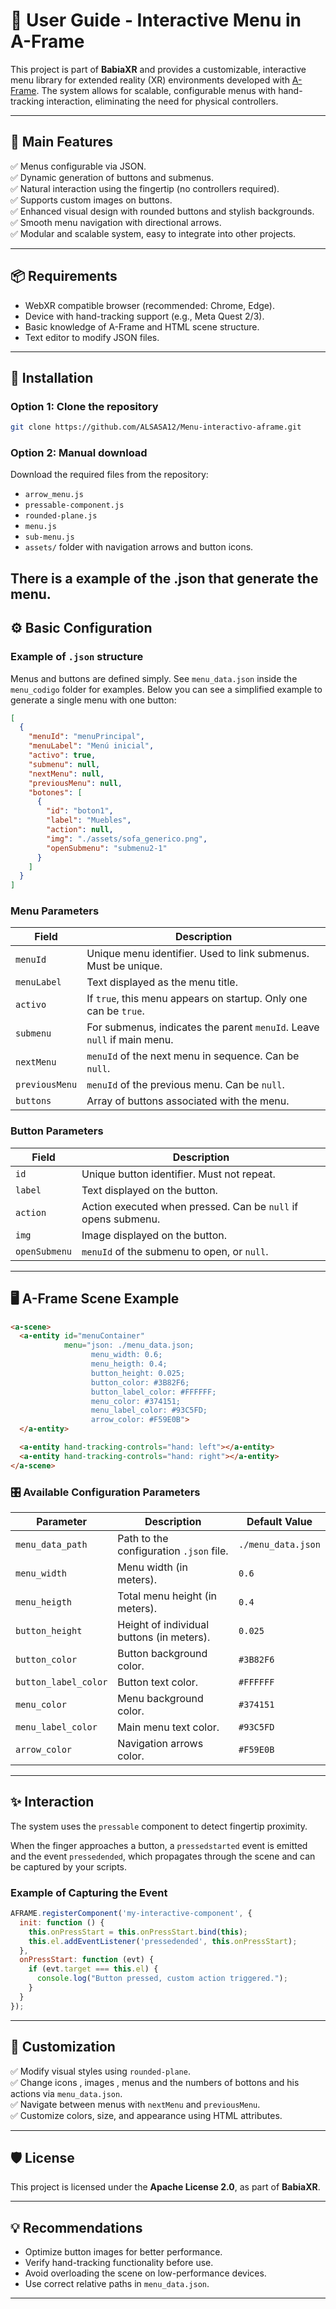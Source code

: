 
# 📁 User Guide - Interactive Menu in A-Frame

This project is part of **BabiaXR** and provides a customizable, interactive menu library for extended reality (XR) environments developed with [A-Frame](https://aframe.io/). The system allows for scalable, configurable menus with hand-tracking interaction, eliminating the need for physical controllers.

---

## 🚀 Main Features

✅ Menus configurable via JSON.  
✅ Dynamic generation of buttons and submenus.  
✅ Natural interaction using the fingertip (no controllers required).  
✅ Supports custom images on buttons.  
✅ Enhanced visual design with rounded buttons and stylish backgrounds.  
✅ Smooth menu navigation with directional arrows.  
✅ Modular and scalable system, easy to integrate into other projects.  

---

## 📦 Requirements

- WebXR compatible browser (recommended: Chrome, Edge).
- Device with hand-tracking support (e.g., Meta Quest 2/3).
- Basic knowledge of A-Frame and HTML scene structure.
- Text editor to modify JSON files.

---

## 🔧 Installation

### Option 1: Clone the repository

```bash
git clone https://github.com/ALSASA12/Menu-interactivo-aframe.git
```

### Option 2: Manual download

Download the required files from the repository:

- `arrow_menu.js`
- `pressable-component.js`
- `rounded-plane.js`
- `menu.js`
- `sub-menu.js`
- `assets/` folder with navigation arrows and button icons.

There is a example of the .json that generate the menu.
---

## ⚙️ Basic Configuration

### Example of `.json` structure

Menus and buttons are defined simply. See `menu_data.json` inside the `menu_codigo` folder for examples.
Below you can see a simplified example to generate a single menu with one button:

```json
[
  {
    "menuId": "menuPrincipal",
    "menuLabel": "Menú inicial",
    "activo": true,
    "submenu": null,
    "nextMenu": null,
    "previousMenu": null,
    "botones": [
      {
        "id": "boton1",
        "label": "Muebles",
        "action": null,
        "img": "./assets/sofa_generico.png",
        "openSubmenu": "submenu2-1"
      }
    ]
  }
]
```

### Menu Parameters

| Field          | Description                                                |
|----------------|------------------------------------------------------------|
| `menuId`      | Unique menu identifier. Used to link submenus. Must be unique. |
| `menuLabel`   | Text displayed as the menu title.                          |
| `activo`      | If `true`, this menu appears on startup. Only one can be `true`. |
| `submenu`     | For submenus, indicates the parent `menuId`. Leave `null` if main menu. |
| `nextMenu`    | `menuId` of the next menu in sequence. Can be `null`.      |
| `previousMenu`| `menuId` of the previous menu. Can be `null`.              |
| `buttons`     | Array of buttons associated with the menu.                 |

### Button Parameters

| Field          | Description                                                |
|----------------|------------------------------------------------------------|
| `id`          | Unique button identifier. Must not repeat.                 |
| `label`       | Text displayed on the button.                              |
| `action`      | Action executed when pressed. Can be `null` if opens submenu. |
| `img`         | Image displayed on the button.                             |
| `openSubmenu` | `menuId` of the submenu to open, or `null`.               |

---

## 🖥️ A-Frame Scene Example

```html
<a-scene>
  <a-entity id="menuContainer"
            menu="json: ./menu_data.json;
                  menu_width: 0.6;
                  menu_heigth: 0.4;
                  button_height: 0.025;
                  button_color: #3B82F6;
                  button_label_color: #FFFFFF;
                  menu_color: #374151;
                  menu_label_color: #93C5FD;
                  arrow_color: #F59E0B">
  </a-entity>

  <a-entity hand-tracking-controls="hand: left"></a-entity>
  <a-entity hand-tracking-controls="hand: right"></a-entity>
</a-scene>
```

### 🎛️ Available Configuration Parameters

| Parameter           | Description                                       | Default Value                            |
|---------------------|---------------------------------------------------|-------------------------------------------|
| `menu_data_path`    | Path to the configuration `.json` file.           | `./menu_data.json`                        |
| `menu_width`        | Menu width (in meters).                           | `0.6`                                     |
| `menu_heigth`       | Total menu height (in meters).                    | `0.4`                                     |
| `button_height`     | Height of individual buttons (in meters).         | `0.025`                                   |
| `button_color`      | Button background color.                          | `#3B82F6`                                 |
| `button_label_color`| Button text color.                                | `#FFFFFF`                                 |
| `menu_color`        | Menu background color.                            | `#374151`                                 |
| `menu_label_color`  | Main menu text color.                             | `#93C5FD`                                 |
| `arrow_color`       | Navigation arrows color.                          | `#F59E0B`                                 |

---

## ✨ Interaction

The system uses the `pressable` component to detect fingertip proximity.

When the finger approaches a button, a `pressedstarted` event is emitted and the event `pressedended`, which propagates through the scene and can be captured by your scripts.

### Example of Capturing the Event

```js
AFRAME.registerComponent('my-interactive-component', {
  init: function () {
    this.onPressStart = this.onPressStart.bind(this);
    this.el.addEventListener('pressedended', this.onPressStart);
  },
  onPressStart: function (evt) {
    if (evt.target === this.el) {
      console.log("Button pressed, custom action triggered.");
    }
  }
});
```

---

## 🎨 Customization

✅ Modify visual styles using `rounded-plane`.  
✅ Change icons , images , menus and the numbers of bottons and his actions via `menu_data.json`.  
✅ Navigate between menus with `nextMenu` and `previousMenu`.  
✅ Customize colors, size, and appearance using HTML attributes.  

---

## 🛡️ License

This project is licensed under the **Apache License 2.0**, as part of **BabiaXR**.

---

## 💡 Recommendations

- Optimize button images for better performance.  
- Verify hand-tracking functionality before use.  
- Avoid overloading the scene on low-performance devices.  
- Use correct relative paths in `menu_data.json`.  

---
